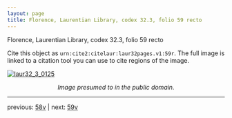 ```yaml
---
layout: page
title: Florence, Laurentian Library, codex 32.3, folio 59 recto
---
```


Florence, Laurentian Library, codex 32.3, folio 59 recto

Cite this object as `urn:cite2:citelaur:laur32pages.v1:59r`.  The full image is linked to a citation tool you can use to cite regions of the image.

[![laur32_3_0125](http://www.homermultitext.org/iipsrv?IIIF=/project/homer/pyramidal/deepzoom/citelaur/laur32imgs/v1/laur32_3_0125.tif/full/800,/0/default.jpg)](http://www.homermultitext.org/ict2/?urn=urn:cite2:citelaur:laur32imgs.v1:laur32_3_0125) 

<p style="text-align: center; font-style: italic;">Image presumed to in the public domain.</p>

---

previous: [58v](../58v/) | next: [59v](../59v/)